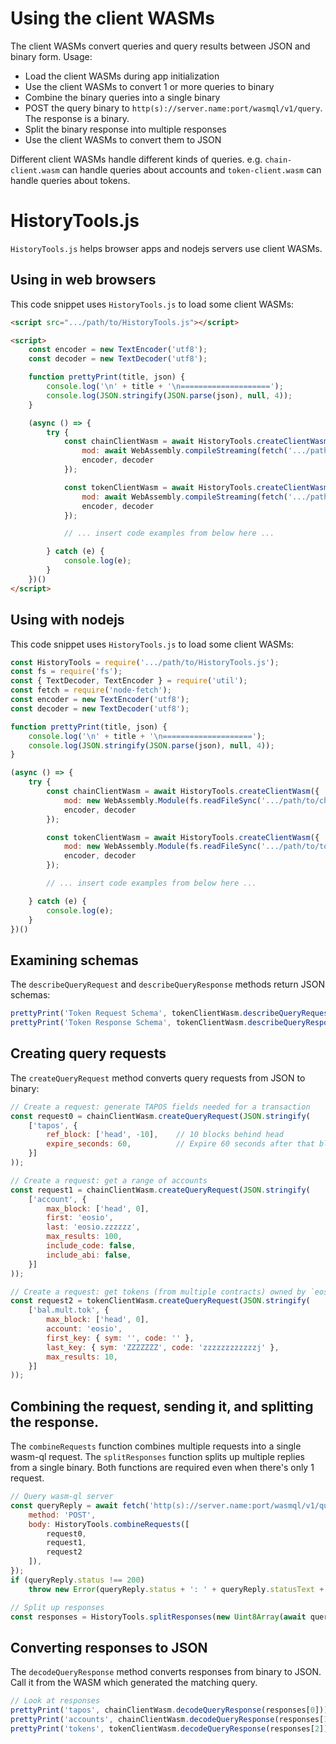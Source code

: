 # Using the client WASMs

The client WASMs convert queries and query results between JSON and binary form. Usage:

* Load the client WASMs during app initialization
* Use the client WASMs to convert 1 or more queries to binary
* Combine the binary queries into a single binary
* POST the query binary to `http(s)://server.name:port/wasmql/v1/query`. The response is a binary.
* Split the binary response into multiple responses
* Use the client WASMs to convert them to JSON

Different client WASMs handle different kinds of queries. e.g. `chain-client.wasm` can handle queries about accounts and `token-client.wasm` can handle queries about tokens.

# HistoryTools.js

`HistoryTools.js` helps browser apps and nodejs servers use client WASMs.

## Using in web browsers

This code snippet uses `HistoryTools.js` to load some client WASMs:

```html
<script src=".../path/to/HistoryTools.js"></script>

<script>
    const encoder = new TextEncoder('utf8');
    const decoder = new TextDecoder('utf8');

    function prettyPrint(title, json) {
        console.log('\n' + title + '\n====================');
        console.log(JSON.stringify(JSON.parse(json), null, 4));
    }

    (async () => {
        try {
            const chainClientWasm = await HistoryTools.createClientWasm({
                mod: await WebAssembly.compileStreaming(fetch('.../path/to/chain-client.wasm')),
                encoder, decoder
            });

            const tokenClientWasm = await HistoryTools.createClientWasm({
                mod: await WebAssembly.compileStreaming(fetch('.../path/to/token-client.wasm')),
                encoder, decoder
            });

            // ... insert code examples from below here ...

        } catch (e) {
            console.log(e);
        }
    })()
</script>
```

## Using with nodejs

This code snippet uses `HistoryTools.js` to load some client WASMs:

```js
const HistoryTools = require('.../path/to/HistoryTools.js');
const fs = require('fs');
const { TextDecoder, TextEncoder } = require('util');
const fetch = require('node-fetch');
const encoder = new TextEncoder('utf8');
const decoder = new TextDecoder('utf8');

function prettyPrint(title, json) {
    console.log('\n' + title + '\n====================');
    console.log(JSON.stringify(JSON.parse(json), null, 4));
}

(async () => {
    try {
        const chainClientWasm = await HistoryTools.createClientWasm({
            mod: new WebAssembly.Module(fs.readFileSync('.../path/to/chain-client.wasm')),
            encoder, decoder
        });

        const tokenClientWasm = await HistoryTools.createClientWasm({
            mod: new WebAssembly.Module(fs.readFileSync('.../path/to/token-client.wasm')),
            encoder, decoder
        });

        // ... insert code examples from below here ...

    } catch (e) {
        console.log(e);
    }
})()
```

## Examining schemas

The `describeQueryRequest` and `describeQueryResponse` methods return JSON schemas:

```js
prettyPrint('Token Request Schema', tokenClientWasm.describeQueryRequest());
prettyPrint('Token Response Schema', tokenClientWasm.describeQueryResponse());
```

## Creating query requests

The `createQueryRequest` method converts query requests from JSON to binary:

```js
// Create a request: generate TAPOS fields needed for a transaction
const request0 = chainClientWasm.createQueryRequest(JSON.stringify(
    ['tapos', {
        ref_block: ['head', -10],    // 10 blocks behind head
        expire_seconds: 60,          // Expire 60 seconds after that block
    }]
));

// Create a request: get a range of accounts
const request1 = chainClientWasm.createQueryRequest(JSON.stringify(
    ['account', {
        max_block: ['head', 0],
        first: 'eosio',
        last: 'eosio.zzzzzz',
        max_results: 100,
        include_code: false,
        include_abi: false,
    }]
));

// Create a request: get tokens (from multiple contracts) owned by `eosio`
const request2 = tokenClientWasm.createQueryRequest(JSON.stringify(
    ['bal.mult.tok', {
        max_block: ['head', 0],
        account: 'eosio',
        first_key: { sym: '', code: '' },
        last_key: { sym: 'ZZZZZZZ', code: 'zzzzzzzzzzzzj' },
        max_results: 10,
    }]
));
```

## Combining the request, sending it, and splitting the response.

The `combineRequests` function combines multiple requests into a single wasm-ql request. The
`splitResponses` function splits up multiple replies from a single binary. Both functions
are required even when there's only 1 request.

```js
// Query wasm-ql server
const queryReply = await fetch('http(s)://server.name:port/wasmql/v1/query', {
    method: 'POST',
    body: HistoryTools.combineRequests([
        request0,
        request1,
        request2
    ]),
});
if (queryReply.status !== 200)
    throw new Error(queryReply.status + ': ' + queryReply.statusText + ': ' + await queryReply.text());

// Split up responses
const responses = HistoryTools.splitResponses(new Uint8Array(await queryReply.arrayBuffer()));
```

## Converting responses to JSON

The `decodeQueryResponse` method converts responses from binary to JSON. Call it 
from the WASM which generated the matching query.

```js
// Look at responses
prettyPrint('tapos', chainClientWasm.decodeQueryResponse(responses[0]));
prettyPrint('accounts', chainClientWasm.decodeQueryResponse(responses[1]));
prettyPrint('tokens', tokenClientWasm.decodeQueryResponse(responses[2]));
```
